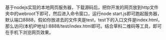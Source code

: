 基于nodejs实现的本地网页服务器，下载源码后，把你开发的网页放到http文件夹中的webroot下即可，然后进入命令窗口，运行node start.js即可跑起服务器，默认端口8888，假如你放进去的文件夹是test，test下的入口文件是index.html，那么访问(本机IP地址):8888/test/index.html即可。结合草料二维码等工具，即可在手机下浏览网页效果。
